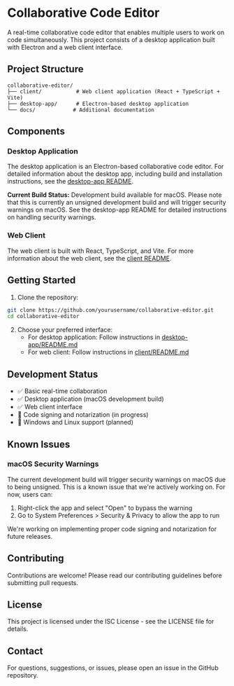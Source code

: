 # Collaborative Code Editor

A real-time collaborative code editor that enables multiple users to work on code simultaneously. This project consists of a desktop application built with Electron and a web client interface.

## Project Structure

```
collaborative-editor/
├── client/           # Web client application (React + TypeScript + Vite)
├── desktop-app/      # Electron-based desktop application
└── docs/            # Additional documentation
```

## Components

### Desktop Application

The desktop application is an Electron-based collaborative code editor. For detailed information about the desktop app, including build and installation instructions, see the [desktop-app README](desktop-app/README.md).

**Current Build Status:** Development build available for macOS. Please note that this is currently an unsigned development build and will trigger security warnings on macOS. See the desktop-app README for detailed instructions on handling security warnings.

### Web Client

The web client is built with React, TypeScript, and Vite. For more information about the web client, see the [client README](client/README.md).

## Getting Started

1. Clone the repository:
```bash
git clone https://github.com/yourusername/collaborative-editor.git
cd collaborative-editor
```

2. Choose your preferred interface:
   - For desktop application: Follow instructions in [desktop-app/README.md](desktop-app/README.md)
   - For web client: Follow instructions in [client/README.md](client/README.md)

## Development Status

- ✅ Basic real-time collaboration
- ✅ Desktop application (macOS development build)
- ✅ Web client interface
- 🚧 Code signing and notarization (in progress)
- 🚧 Windows and Linux support (planned)

## Known Issues

### macOS Security Warnings

The current development build will trigger security warnings on macOS due to being unsigned. This is a known issue that we're actively working on. For now, users can:

1. Right-click the app and select "Open" to bypass the warning
2. Go to System Preferences > Security & Privacy to allow the app to run

We're working on implementing proper code signing and notarization for future releases.

## Contributing

Contributions are welcome! Please read our contributing guidelines before submitting pull requests.

## License

This project is licensed under the ISC License - see the LICENSE file for details.

## Contact

For questions, suggestions, or issues, please open an issue in the GitHub repository. 
